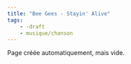 ```yaml
---
title: "Bee Gees - Stayin' Alive"
tags:
    - -draft
    - musique/chanson
---
```


Page créée automatiquement, mais vide.
